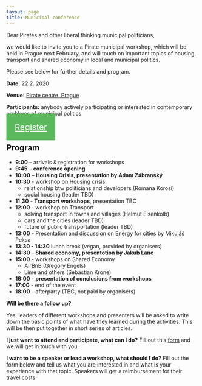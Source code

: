 ```yaml
---
layout: page
title: Municipal conference
---
```



Dear Pirates and other liberal thinking municipal politicians,

we would like to invite you to a Pirate municipal workshop, which will be held in Prague next February, and will touch on important topics of housing, transport and shared economy in local and municipal politics.

Please see below for further details and program.

**Date:** 22.2. 2020

**Venue:** [Pirate centre, Prague](/pice)

**Participants:** anybody actively participating or interested in contemporary problems of municipal politics

<a href=" https://docs.google.com/forms/d/1L-JTiZPEjO4mBJTsTOQlPVj-QIxXnVhlgZUFjircEKg/viewform?fbclid=IwAR3lguZMJkwzlPtKEp5BWZvY_YpcZDA2zLobxqMmL9j7tNJ-mqnDmmlvfH4&edit_requested=true"
    id='butt' 
    style="width: 349px; margin-top: 10px; text-align: center; padding: 22px; font-size: 22px; background-color: #5cb85c;border-color: #A9A9A9; color: white;" 
    class="c-cta-button c-cta-button--primary"
    >
           Register <i class="fa fa-pencil-square-o" aria-hidden="true"></i>
 </a>

## Program 

- **9:00** – arrivals & registration for workshops  
- **9:45** – **conference opening** 
- **10:00** – **Housing Crisis, presentation by Adam Zábranský**
- **10:30** - workshop on Housing crisis:
    - relationship btw politicians and developers (Romana Korosi)
    - social housing (leader TBD)
- **11:30** - **Transport workshops**, presentation TBC
- **12:00** - workshop on Transport
    - solving transport in towns and villages (Helmut Eisenkolb)
    - cars and the cities (leader TBD)
    - future of public transportation (leader TBD)
- **13:00** - Presentation and discussion on Energy for cities by Mikuláš Peksa
- **13:30 - 14:30** lunch break (vegan, provided by organisers)
- **14:30** - **Shared economy, presentotion by Jakub Lanc**
- **15:00** -  workshops on Shared Economy
    - AirBnB (Gregory Engels)
    - Lime and others (Sebastian Krone)
- **16:00** - **presentation of conclusions from workshops**
- **17:00** - end of the event
- **18:00** - afterparty (TBC, not paid by organisers)


**Will be there a follow up?**

Yes, leaders of different workshops and presenters will be asked to write down the basic points of what have they learned during the activities. This will be then put together in short series of articles.


**I just want to attend and participate, what can I do?**
Fill out this [form]("https://docs.google.com/forms/d/1L-JTiZPEjO4mBJTsTOQlPVj-QIxXnVhlgZUFjircEKg/viewform?fbclid=IwAR3lguZMJkwzlPtKEp5BWZvY_YpcZDA2zLobxqMmL9j7tNJ-mqnDmmlvfH4&edit_requested=true") and we will get in touch with you.

**I want to be a speaker or lead a workshop, what should I do?**
Fill out the form below and tell us what you are interested in and what is your experience with that topic. Speakers will get a reimbursement for their travel costs.


